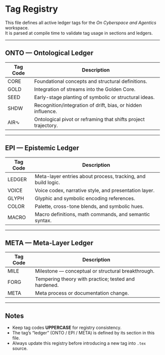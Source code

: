 # Tag Registry

This file defines all active ledger tags for the *On Cyberspace and Agentics* workspace.  
It is parsed at compile time to validate tag usage in sections and ledgers.  

---

## ONTO — Ontological Ledger
| Tag Code  | Description |
|-----------|-------------|
| CORE      | Foundational concepts and structural definitions. |
| GOLD      | Integration of streams into the Golden Core. |
| SEED      | Early-stage planting of symbolic or structural ideas. |
| SHDW      | Recognition/integration of drift, bias, or hidden influence. |
| AIR∿      | Ontological pivot or reframing that shifts project trajectory. |

---

## EPI — Epistemic Ledger
| Tag Code  | Description |
|-----------|-------------|
| LEDGER    | Meta-layer entries about process, tracking, and build logic. |
| VOICE     | Voice codex, narrative style, and presentation layer. |
| GLYPH     | Glyphic and symbolic encoding references. |
| COLOR     | Palette, cross-tone blends, and symbolic hues. |
| MACRO     | Macro definitions, math commands, and semantic syntax. |

---

## META — Meta-Layer Ledger
| Tag Code  | Description |
|-----------|-------------|
| MILE      | Milestone — conceptual or structural breakthrough. |
| FORG      | Tempering theory with practice; tested and hardened. |
| META      | Meta process or documentation change. |

---

## Notes
- Keep tag codes **UPPERCASE** for registry consistency.  
- The tag’s “ledger” (ONTO / EPI / META) is defined by its section in this file.
- Always update this registry before introducing a new tag into `.tex` source.
